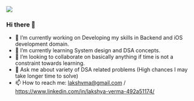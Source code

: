 <img src="https://plaky.com/blog/programming-memes/">

### Hi there 👋



- 🔭 I’m currently working on Developing my skills in Backend and iOS development domain.
- 🌱 I’m currently learning System design and DSA concepts.
- 👯 I’m looking to collaborate on basically anything if time is not a constraint towards learning.
- 💬 Ask me about variety of DSA related problems (High chances I may take longer time to solve)
- 📫 How to reach me: lakshvma@gmail.com / https://www.linkedin.com/in/lakshya-verma-492a51174/

